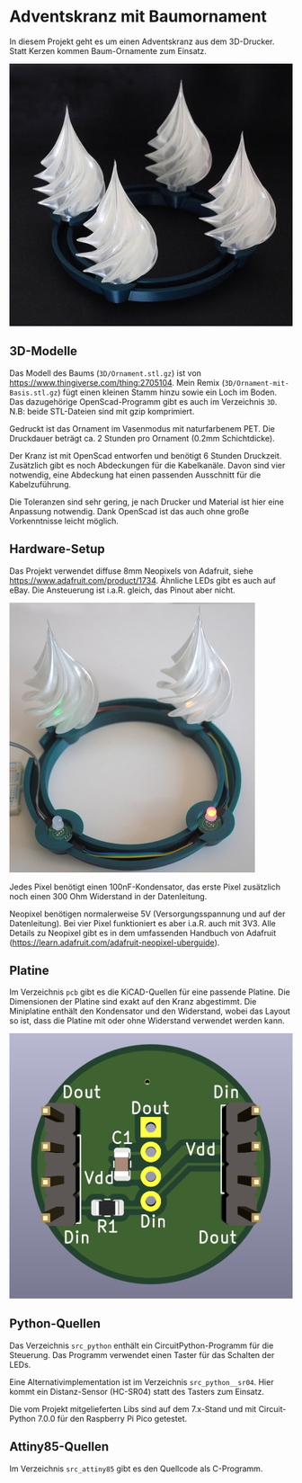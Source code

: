 Adventskranz mit Baumornament
=============================

In diesem Projekt geht es um einen Adventskranz aus dem 3D-Drucker.
Statt Kerzen kommen Baum-Ornamente zum Einsatz.

![](kranz.jpg)


3D-Modelle
----------

Das Modell des Baums (`3D/Ornament.stl.gz`) ist von
<https://www.thingiverse.com/thing:2705104>. Mein Remix
(`3D/Ornament-mit-Basis.stl.gz`) fügt einen
kleinen Stamm hinzu sowie ein Loch im Boden. Das dazugehörige
OpenScad-Programm gibt es auch im Verzeichnis `3D`.
N.B: beide STL-Dateien sind mit gzip komprimiert.

Gedruckt ist das Ornament im Vasenmodus mit naturfarbenem PET. Die
Druckdauer beträgt ca. 2 Stunden pro Ornament (0.2mm Schichtdicke).

Der Kranz ist mit OpenScad entworfen und benötigt 6 Stunden Druckzeit.
Zusätzlich gibt es noch Abdeckungen für die Kabelkanäle. Davon
sind vier notwendig, eine Abdeckung hat einen passenden Ausschnitt
für die Kabelzuführung.

Die Toleranzen sind sehr gering, je nach Drucker und Material
ist hier eine Anpassung notwendig. Dank OpenScad ist das auch
ohne große Vorkenntnisse leicht möglich.


Hardware-Setup
--------------

Das Projekt verwendet diffuse 8mm Neopixels von Adafruit, siehe
<https://www.adafruit.com/product/1734>. Ähnliche LEDs gibt es
auch auf eBay. Die Ansteuerung ist i.a.R. gleich, das Pinout
aber nicht.

![](kranz-montiert.jpg)

Jedes Pixel benötigt einen 100nF-Kondensator, das erste Pixel
zusätzlich noch einen 300 Ohm Widerstand in der Datenleitung.

Neopixel benötigen normalerweise 5V (Versorgungsspannung und auf
der Datenleitung). Bei vier Pixel funktioniert es aber i.a.R. auch
mit 3V3. Alle Details zu Neopixel gibt es in dem umfassenden
Handbuch von Adafruit
(<https://learn.adafruit.com/adafruit-neopixel-uberguide>).


Platine
-------

Im Verzeichnis `pcb` gibt es die KiCAD-Quellen für eine passende
Platine. Die Dimensionen der Platine sind exakt auf den Kranz
abgestimmt. Die Miniplatine enthält den Kondensator und den
Widerstand, wobei das Layout so ist, dass die Platine mit oder
ohne Widerstand verwendet werden kann.

![](pcb/pcb-3d-bottom.png)


Python-Quellen
--------------

Das Verzeichnis `src_python` enthält ein CircuitPython-Programm für
die Steuerung. Das Programm verwendet einen Taster für das Schalten
der LEDs.

Eine Alternativimplementation ist im Verzeichnis `src_python__sr04`.
Hier kommt ein Distanz-Sensor (HC-SR04) statt des Tasters zum Einsatz.

Die vom Projekt mitgelieferten Libs sind auf dem 7.x-Stand und mit
Circuit-Python 7.0.0 für den Raspberry Pi Pico getestet.


Attiny85-Quellen
----------------

Im Verzeichnis `src_attiny85` gibt es den Quellcode als C-Programm.
